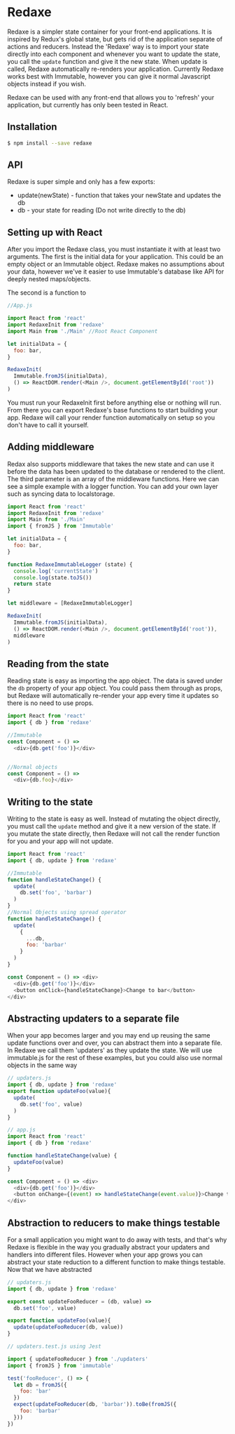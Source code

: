 # Redaxe

Redaxe is a simpler state container for your front-end applications. It is inspired by Redux's global state, but gets rid of the application separate of actions and reducers. Instead the 'Redaxe' way is to import your state directly into each component and whenever you want to update the state, you call the `update` function and give it the new state. When update is called, Redaxe automatically re-renders your application. Currently Redaxe works best with Immutable, however you can give it normal Javascript objects instead if you wish.

Redaxe can be used with any front-end that allows you to 'refresh' your application, but currently has only been tested in React.

## Installation

```bash
$ npm install --save redaxe
```

## API

Redaxe is super simple and only has a few exports:

* update(newState) - function that takes your newState and updates the db
* db - your state for reading (Do not write directly to the db)

## Setting up with React

After you import the Redaxe class, you must instantiate it with at least two arguments. The first is the initial data for your application. This could be an empty object or an Immutable object. Redaxe makes no assumptions about your data, however we've it easier to use Immutable's database like API for deeply nested maps/objects.

The second is a function to

```js
//App.js

import React from 'react'
import RedaxeInit from 'redaxe'
import Main from './Main' //Root React Component

let initialData = {
  foo: bar,
}

RedaxeInit(
  Immutable.fromJS(initialData),
  () => ReactDOM.render(<Main />, document.getElementById('root'))
)

```

You must run your RedaxeInit first before anything else or nothing will run. From there you can export Redaxe's base functions to start building your app. Redaxe will call your render function automatically on setup so you don't have to call it yourself.

## Adding middleware

Redax also supports middleware that takes the new state and can use it before the data has been updated to the database or rendered to the client. The third parameter is an array of the middleware functions. Here we can see a simple example with a logger function. You can add your own layer such as syncing data to localstorage.

```js
import React from 'react'
import RedaxeInit from 'redaxe'
import Main from './Main'
import { fromJS } from 'Immutable'

let initialData = {
  foo: bar,
}

function RedaxeImmutableLogger (state) {
  console.log('currentState')
  console.log(state.toJS())
  return state
}

let middleware = [RedaxeImmutableLogger]

RedaxeInit(
  Immutable.fromJS(initialData),
  () => ReactDOM.render(<Main />, document.getElementById('root')),
  middleware
)

```

## Reading from the state

Reading state is easy as importing the app object. The data is saved under the `db` property of your app object. You could pass them through as props, but Redaxe will automatically re-render your app every time it updates so there is no need to use props.

```js
import React from 'react'
import { db } from 'redaxe'

//Immutable
const Component = () =>
  <div>{db.get('foo')}</div>


//Normal objects
const Component = () =>
  <div>{db.foo}</div>

```

## Writing to the state

Writing to the state is easy as well. Instead of mutating the object directly, you must call the `update` method and give it a new version of the state. If you mutate the state directly, then Redaxe will not call the render function for you and your app will not update.

```js
import React from 'react'
import { db, update } from 'redaxe'

//Immutable
function handleStateChange() {
  update(
    db.set('foo', 'barbar')
  )
}
//Normal Objects using spread operator
function handleStateChange() {
  update(
    {
      ...db,
      foo: 'barbar'
    }
  )
}

const Component = () => <div>
  <div>{db.get('foo')}</div>
  <button onClick={handleStateChange}>Change to bar</button>
</div>
```

## Abstracting updaters to a separate file

When your app becomes larger and you may end up reusing the same update functions over and over, you can abstract them into a separate file. In Redaxe we call them 'updaters' as they update the state. We will use immutable.js for the rest of these examples, but you could also use normal objects in the same way

```js
// updaters.js
import { db, update } from 'redaxe'
export function updateFoo(value){
  update(
    db.set('foo', value)
  )
}

// app.js
import React from 'react'
import { db } from 'redaxe'

function handleStateChange(value) {
  updateFoo(value)
}

const Component = () => <div>
  <div>{db.get('foo')}</div>
  <button onChange={(event) => handleStateChange(event.value)}>Change to bar</button>
</div>
```


## Abstraction to reducers to make things testable

For a small application you might want to do away with tests, and that's why Redaxe is flexible in the way you gradually abstract your updaters and handlers into different files. However when your app grows you can abstract your state reduction to a different function to make things testable. Now that we have abstracted

```js
// updaters.js
import { db, update } from 'redaxe'

export const updateFooReducer = (db, value) =>
  db.set('foo', value)

export function updateFoo(value){
  update(updateFooReducer(db, value))
}

// updaters.test.js using Jest

import { updateFooReducer } from './updaters'
import { fromJS } from 'immutable'

test('fooReducer', () => {
  let db = fromJS({
    foo: 'bar'
  })
  expect(updateFooReducer(db, 'barbar')).toBe(fromJS({
    foo: 'barbar'
  }))
})
```

